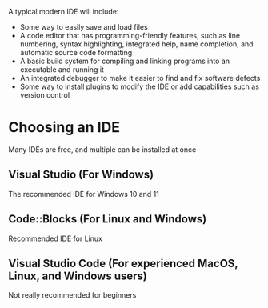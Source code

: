 A typical modern IDE will include:
- Some way to easily save and load files
- A code editor that has programming-friendly features, such as line numbering, syntax highlighting, integrated help, name completion, and automatic source code formatting
- A basic build system for compiling and linking programs into an executable and running it
- An integrated debugger to make it easier to find and fix software defects
- Some way to install plugins to modify the IDE or add capabilities such as version control

# Choosing an IDE
Many IDEs are free, and multiple can be installed at once

## Visual Studio (For Windows)
The recommended IDE for Windows 10 and 11

## Code::Blocks (For Linux and Windows)
Recommended IDE for Linux

## Visual Studio Code (For experienced MacOS, Linux, and Windows users)
Not really recommended for beginners
